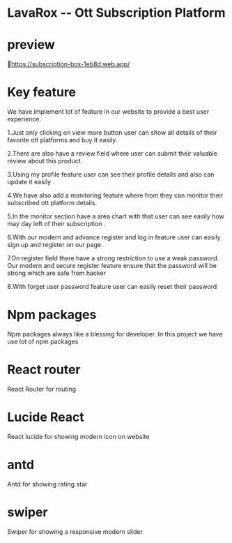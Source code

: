 # LavaRox -- Ott Subscription Platform

# preview 
👀https://subscription-box-1eb8d.web.app/

# Key feature 

We have implement lot of feature in our website to provide a best user experience.

1.Just only clicking on view more button user can show all details of their favorite ott platforms and buy it easily.

2.There are also have a review field where user can submit their valuable review about this product.

3.Using my profile feature user can see their profile details and also can update it easily .

4.We have also add a monitoring feature where from they can monitor their subscribed ott platform details.

5.In the monitor section have a area chart with that user can see easily how may day left of their subscription . 

6.With our modern and advance register and log in feature user can easily sign up and register on our page.

7.On register field there have a strong restriction to use a weak password. Our modern and secure register feature ensure that the password will be strong which are safe from hacker

8.With forget user password feature user can easily reset their password






# Npm packages

Npm packages always like a blessing for developer. In this project we have use lot of npm packages 

# React router 

React Router for routing

# Lucide React

React lucide for showing modern icon on website

# antd 

Antd for showing rating star

# swiper 

Swiper for showing a responsive modern slider






